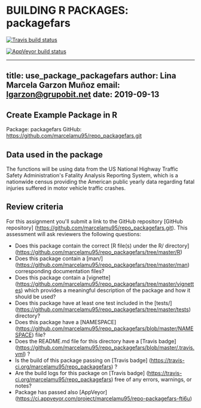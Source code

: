 # BUILDING R PACKAGES: packagefars


  <!-- badges: start -->
  [![Travis build status](https://travis-ci.org/marcelamu95/repo_packagefars.svg?branch=master)](https://travis-ci.org/marcelamu95/repo_packagefars)
  <!-- badges: end -->
  
  <!-- badges: start -->
  [![AppVeyor build status](https://ci.appveyor.com/api/projects/status/github/marcelamu95/repo_packagefars?branch=master&svg=true)](https://ci.appveyor.com/project/marcelamu95/repo_packagefars)
  <!-- badges: end -->


---
title: use_package_packagefars
author: Lina Marcela Garzon Muñoz
email: lgarzon@grupobit.net
date: 2019-09-13
---

## Create Example Package in R 

Package: packagefars
GitHub:  https://github.com/marcelamu95/repo_packagefars.git

## Data used in the package

The functions will be using data from the US National Highway Traffic Safety Administration's Fatality Analysis Reporting System, which is a nationwide census providing the American public yearly data regarding fatal injuries suffered in motor vehicle traffic crashes.

## Review criteria

For this assignment you'll submit a link to the GitHub repository [GitHub repository] (https://github.com/marcelamu95/repo_packagefars.git).  This assessment will ask reviewers the following questions:

* Does this package contain the correct [R file(s) under the R/ directory] (https://github.com/marcelamu95/repo_packagefars/tree/master/R)
* Does this package contain a [man/]  (https://github.com/marcelamu95/repo_packagefars/tree/master/man) corresponding documentation files?
* Does this package contain a [vignette] (https://github.com/marcelamu95/repo_packagefars/tree/master/vignettes) which provides a meaningful description of the package and how it should be used?
* Does this package have at least one test included in the [tests/] (https://github.com/marcelamu95/repo_packagefars/tree/master/tests) directory?
* Does this package have a [NAMESPACE] (https://github.com/marcelamu95/repo_packagefars/blob/master/NAMESPACE) file?
* Does the README.md file for this directory have a [Travis badge] (https://github.com/marcelamu95/repo_packagefars/blob/master/.travis.yml) ?
* Is the build of this package passing on [Travis badge] (https://travis-ci.org/marcelamu95/repo_packagefars)  ?
* Are the build logs for this package on [Travis badge] (https://travis-ci.org/marcelamu95/repo_packagefars) free of any errors, warnings, or notes?
* Package has passed also [AppVeyor] (https://ci.appveyor.com/project/marcelamu95/repo-packagefars-fti6u)

